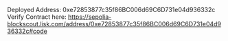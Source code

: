 Deployed Address: 0xe72853877c35f86BC006d69C6D731e04d936332c
Verify Contract here: https://sepolia-blockscout.lisk.com/address/0xe72853877c35f86BC006d69C6D731e04d936332c#code
